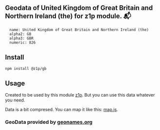 
## Geodata of United Kingdom of Great Britain and Northern Ireland (the) for z1p module. :mailbox_with_mail:

```
  name: United Kingdom of Great Britain and Northern Ireland (the)
  alpha2: GB
  alpha3: GBR
  numeric: 826
```

## Install

```
npm install @z1p/gb
```

## Usage

Created to be used by this module [z1p](https://github.com/vzhufk/z1p).
But you can use this data whatever you need.

Data is a bit compresed. You can map it like this: [map.js](https://github.com/vzhufk/z1p/blob/master/src/map.js).

### GeoData provided by **[geonames.org](http://www.geonames.org/)**
